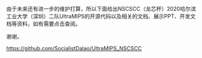 由于未来还有进一步的维护打算，所以下面给出NSCSCC（龙芯杯）2020哈尔滨工业大学（深圳）二队UltraMIPS的开源代码以及相关的文档、展示PPT、开发文档等资料，如有需要点击查阅。

谢谢。

https://github.com/SocialistDalao/UltraMIPS_NSCSCC